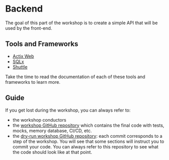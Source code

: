# Backend

The goal of this part of the workshop is to create a simple API that will be used by the front-end.

## Tools and Frameworks

- [Actix Web](https://actix.rs/)
- [SQLx](https://github.com/launchbadge/sqlx)
- [Shuttle](https://www.shuttle.rs/)

Take the time to read the documentation of each of these tools and frameworks to learn more.

## Guide

If you get lost during the workshop, you can always refer to:
- the workshop conductors
- the [workshop GitHub repository](https://github.com/bcnrust/devbcn-workshop) which contains the final code with tests, mocks, memory database, CI/CD, etc.
- the [dry-run workshop GitHub repository](https://github.com/BcnRust/devbcn-workshop-dryrun/commits/master): each commit corresponds to a step of the workshop. You will see that some sections will instruct you to commit your code. You can always refer to this repository to see what the code should look like at that point.
